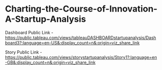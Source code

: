 # Charting-the-Course-of-Innovation-A-Startup-Analysis


Dashboard Public Link - https://public.tableau.com/views/tableauDASHBOARDstartupanalysis/Dashboard3?:language=en-US&:display_count=n&:origin=viz_share_link

Story Public Link - https://public.tableau.com/views/storystartupanalysis/Story1?:language=en-GB&:display_count=n&:origin=viz_share_link

